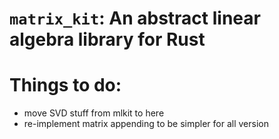 # `matrix_kit`: An abstract linear algebra library for Rust

# Things to do:
- move SVD stuff from mlkit to here
- re-implement matrix appending to be simpler for all version
